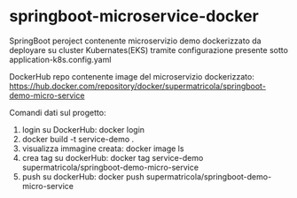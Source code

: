 # springboot-microservice-docker

SpringBoot peroject contenente microservizio demo dockerizzato da deployare su cluster Kubernates(EKS) tramite configurazione presente sotto application-k8s.config.yaml

DockerHub repo contenente image del microservizio dockerizzato: https://hub.docker.com/repository/docker/supermatricola/springboot-demo-micro-service

Comandi dati sul progetto:

1. login su DockerHub: docker login
2. docker build -t service-demo .
3. visualizza immagine creata:  docker image ls
4. crea tag su dockerHub: docker tag service-demo supermatricola/springboot-demo-micro-service
5. push su dockerHub: docker push supermatricola/springboot-demo-micro-service
